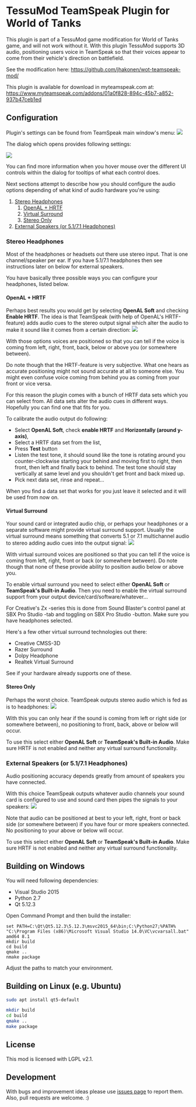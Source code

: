TessuMod TeamSpeak Plugin for World of Tanks
============================================

This plugin is part of a TessuMod game modification for World of Tanks game,
and will not work without it. With this plugin TessuMod supports 3D audio,
positioning users voice in TeamSpeak so that their voices appear to come from
their vehicle's direction on battlefield.

See the modification here:
  https://github.com/jhakonen/wot-teamspeak-mod/

This plugin is available for download in myteamspeak.com at:
  https://www.myteamspeak.com/addons/01a0f828-894c-45b7-a852-937b47ceb1ed

Configuration
-------------
Plugin's settings can be found from TeamSpeak main window's menu:
![](https://github.com/jhakonen/wot-teamspeak-mod/blob/master/docs/wiki/plugin_settings_menu.png)

The dialog which opens provides following settings:

![](https://github.com/jhakonen/wot-teamspeak-mod/blob/master/docs/wiki/plugin_settings_dialogs.png)

You can find more information when you hover mouse over the different UI controls within the dialog for tooltips of what each control does.

Next sections attempt to describe how you should configure the audio options depending of what kind of audio hardware you're using:

1. [Stereo Headphones](#stereo-headphones)
   1. [OpenAL + HRTF](#openal--hrtf)
   1. [Virtual Surround](#virtual-surround)
   1. [Stereo Only](#stereo-only)
1. [External Speakers (or 5.1/7.1 Headphones)](#external-speakers-or-5171-headphones)

### Stereo Headphones
Most of the headphones or headsets out there use stereo input. That is one channel/speaker per ear. If you have 5.1/7.1 headphones then see instructions later on below for external speakers.

You have basically three possible ways you can configure your headphones, listed below.

#### OpenAL + HRTF
Perhaps best results you would get by selecting **OpenAL Soft** and checking **Enable HRTF**. The idea is that TeamSpeak (with help of OpenAL's HRTF-feature) adds audio cues to the stereo output signal which alter the audio to make it sound like it comes from a certain direction:
![](https://github.com/jhakonen/wot-teamspeak-mod/blob/master/docs/wiki/audio_flows_hrtf.png)

With those options voices are positioned so that you can tell if the voice is coming from left, right, front, back, below or above you (or somewhere between). 

Do note though that the HRTF-feature is very subjective. What one hears as accurate positioning might not sound accurate at all to someone else. You might even confuse voice coming from behind you as coming from your front or vice versa.

For this reason the plugin comes with a bunch of HRTF data sets which you can select from. All data sets alter the audio cues in different ways. Hopefully you can find one that fits for you.

To calibrate the audio output do following:
* Select **OpenAL Soft**, check **enable HRTF** and **Horizontally (around y-axis)**,
* Select a HRTF data set from the list,
* Press **Test** button
* Listen the test tone, it should sound like the tone is rotating around you counter-clockwise starting your behind and moving first to right, then front, then left and finally back to behind. The test tone should stay vertically at same level and you shouldn't get front and back mixed up.
* Pick next data set, rinse and repeat...

When you find a data set that works for you just leave it selected and it will be used from now on.  

#### Virtual Surround

Your sound card or integrated audio chip, or perhaps your headphones or a separate software might provide virtual surround support. Usually the virtual surround means something that converts 5.1 or 7.1 multichannel audio to stereo adding audio cues into the output signal:
![](https://github.com/jhakonen/wot-teamspeak-mod/blob/master/docs/wiki/audio_flows_virtual_surround.png)

With virtual surround voices are positioned so that you can tell if the voice is coming from left, right, front or back (or somewhere between). Do note though that none of these provide ability to position audio below or above you.

To enable virtual surround you need to select either **OpenAL Soft** or **TeamSpeak's Built-in Audio**. Then you need to enable the virtual surround support from your output device/card/software/whatever...

For Creative's Zx -series this is done from Sound Blaster's control panel at SBX Pro Studio -tab and toggling on SBX Pro Studio -button. Make sure you have headphones selected.

Here's a few other virtual surround technologies out there:
* Creative CMSS-3D
* Razer Surround
* Dolpy Headphone
* Realtek Virtual Surround

See if your hardware already supports one of these.

#### Stereo Only
Perhaps the worst choice. TeamSpeak outputs stereo audio which is fed as is to headphones:
![](https://github.com/jhakonen/wot-teamspeak-mod/blob/master/docs/wiki/audio_flows_stereo.png)

With this you can only hear if the sound is coming from left or right side (or somewhere between), no positioning to front, back, above or below will occur.

To use this select either **OpenAL Soft** or **TeamSpeak's Built-in Audio**. Make sure HRTF is not enabled and neither any virtual surround functionality.

### External Speakers (or 5.1/7.1 Headphones)
Audio positioning accuracy depends greatly from amount of speakers you have connected.

With this choice TeamSpeak outputs whatever audio channels your sound card is configured to use and sound card then pipes the signals to your speakers:
![](https://github.com/jhakonen/wot-teamspeak-mod/blob/master/docs/wiki/audio_flows_speakers.png)

Note that audio can be positioned at best to your left, right, front or back side (or somewhere between) if you have four or more speakers connected. No positioning to your above or below will occur.

To use this select either **OpenAL Soft** or **TeamSpeak's Built-in Audio**. Make sure HRTF is not enabled and neither any virtual surround functionality.

Building on Windows
-------------------
You will need following dependencies:
* Visual Studio 2015
* Python 2.7
* Qt 5.12.3

Open Command Prompt and then build the installer:

```batch
set PATH=C:\Qt\Qt5.12.3\5.12.3\msvc2015_64\bin;C:\Python27;%PATH%
"C:\Program Files (x86)\Microsoft Visual Studio 14.0\VC\vcvarsall.bat" amd64 8.1
mkdir build
cd build
qmake ..
nmake package
```

Adjust the paths to match your environment.

Building on Linux (e.g. Ubuntu)
-------------------------------

```bash
sudo apt install qt5-default

mkdir build
cd build
qmake ..
make package
```

License
-------
This mod is licensed with LGPL v2.1.

Development
-----------
With bugs and improvement ideas please use [issues page](https://github.com/jhakonen/wot-teamspeak-plugin/issues) to report them.
Also, pull requests are welcome. :)
